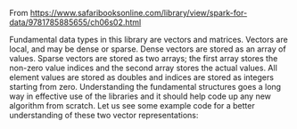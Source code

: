 From https://www.safaribooksonline.com/library/view/spark-for-data/9781785885655/ch06s02.html



Fundamental data types in this library are vectors and matrices. Vectors are local, and may be dense or sparse. Dense vectors are stored as an array of values. Sparse vectors are stored as two arrays; the first array stores the non-zero value indices and the second array stores the actual values. All element values are stored as doubles and indices are stored as integers starting from zero. Understanding the fundamental structures goes a long way in effective use of the libraries and it should help code up any new algorithm from scratch. Let us see some example code for a better understanding of these two vector representations:

